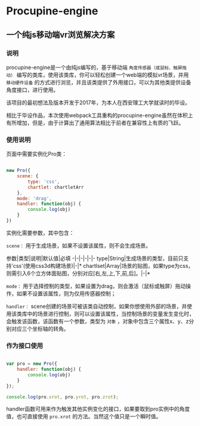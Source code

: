 # Procupine-engine

## 一个纯js移动端vr浏览解决方案

### 说明

procupine-engine是一个由纯js编写的，基于移动端 `角度传感器（或鼠标、触屏拖动）` 编写的类库，使用该类库，你可以轻松创建一个web端的模拟vr场景，并用 `移动硬件设备` 的方式进行浏览，并且该类提供了外用接口，可以为其他类提供设备角度接口，进行使用。

该项目的最初想法及版本开发于2017年，为本人在西安理工大学就读时的毕设。

相比于毕设作品，本次使用webpack工具重构的procupine-engine虽然在体积上有所增加，但是，由于计算出了通用算法相比于前者在兼容性上有质的飞跃。

### 使用说明

页面中需要实例化Pro类：

```js

new Pro({
    scene: {
        type: 'css',
        chartlet: chartletArr
    },
    mode: 'drag',
    handler: function(obj) {
        console.log(obj)
    }
})

```

实例化需要参数，其中包含：

`scene：` 用于生成场景，如果不设置该属性，则不会生成场景。

参数|类型|说明|默认值|必填
-|-|-|-|-|-
type|String|生成场景的类型，目前只支持'css'(使用css3d构建场景)|-|*
chartlset|Array|场景的贴图，如果type为css，则需引入6个立方体面贴图，分别对应[右,左,上,下,前,后]。|-|*

`mode：` 用于选择控制的类型，如果设置为drag，则会激活（鼠标或触屏）拖动操作，如果不设置该属性，则为仅用传感器控制；

`handler：` scene创建的场景可被该类自动控制，如果你想使用外部的场景，并使用该类库中的场景进行控制，则可以设置该属性，当控制场景的变量发生变化时，会触发该函数，该函数有一个参数，类型为 `对象` ，对象中包含三个属性x、y、z分别对应三个坐标轴的转角。

### 作为接口使用

```js

var pro = new Pro({
    handler: function(obj) {
        console.log(obj)
    }
});

console.log(pro.xrot, pro.yrot, pro.zrot);

```

handler函数可用来作为触发其他实例变化的接口，如果要取到pro实例中的角度值，也可直接使用 `pro.xrot` 的方法。当然这个值只是一个瞬时值。

